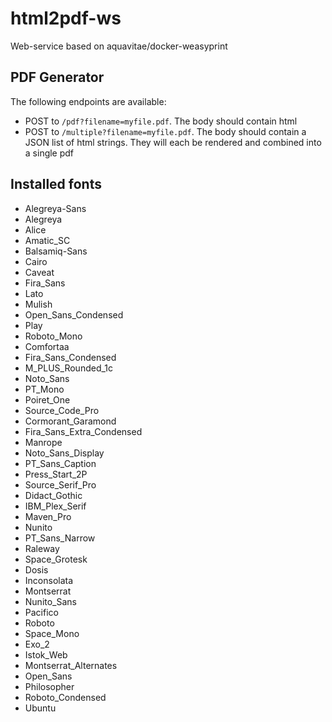 # html2pdf-ws

Web-service based on aquavitae/docker-weasyprint

## PDF Generator

The following endpoints are available:

- POST to `/pdf?filename=myfile.pdf`. The body should contain html
- POST to `/multiple?filename=myfile.pdf`. The body should contain a JSON list of html strings. They will each be rendered and combined into a single pdf


## Installed fonts
- Alegreya-Sans
- Alegreya
- Alice
- Amatic_SC
- Balsamiq-Sans
- Cairo
- Caveat
- Fira_Sans
- Lato
- Mulish
- Open_Sans_Condensed
- Play
- Roboto_Mono
- Comfortaa
- Fira_Sans_Condensed
- M_PLUS_Rounded_1c
- Noto_Sans
- PT_Mono
- Poiret_One
- Source_Code_Pro
- Cormorant_Garamond
- Fira_Sans_Extra_Condensed
- Manrope
- Noto_Sans_Display
- PT_Sans_Caption
- Press_Start_2P
- Source_Serif_Pro
- Didact_Gothic
- IBM_Plex_Serif
- Maven_Pro
- Nunito
- PT_Sans_Narrow
- Raleway
- Space_Grotesk
- Dosis
- Inconsolata
- Montserrat
- Nunito_Sans
- Pacifico
- Roboto
- Space_Mono
- Exo_2
- Istok_Web
- Montserrat_Alternates
- Open_Sans
- Philosopher
- Roboto_Condensed
- Ubuntu